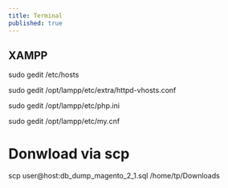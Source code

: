 ```yaml
---
title: Terminal
published: true
---
```


## XAMPP

sudo gedit /etc/hosts

sudo gedit /opt/lampp/etc/extra/httpd-vhosts.conf

sudo gedit /opt/lampp/etc/php.ini

sudo gedit /opt/lampp/etc/my.cnf


# Donwload via scp 

scp user@host:db_dump_magento_2_1.sql /home/tp/Downloads
